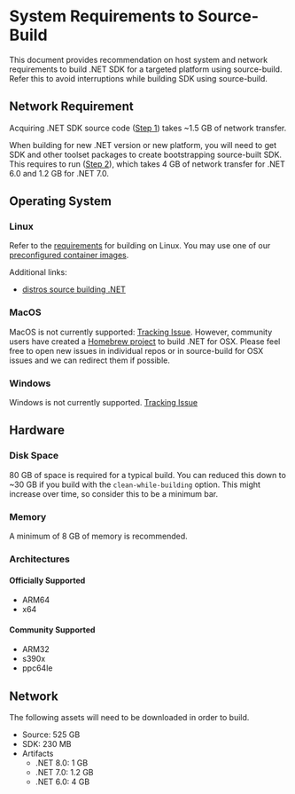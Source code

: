 # System Requirements to Source-Build

This document provides recommendation on host system and network requirements to build .NET SDK for a targeted platform using source-build. Refer this to avoid interruptions while building SDK using source-build.  

## Network Requirement

Acquiring .NET SDK source code ([Step 1](https://github.com/dotnet/installer/blob/main/README.md#build-net-from-source-source-build)) takes ~1.5 GB of network transfer.  

When building for new .NET version or new platform, you will need to get SDK and other toolset packages to create bootstrapping source-built SDK. This requires to run ([Step 2](https://github.com/dotnet/installer/blob/main/README.md#build-net-from-source-source-build)), which takes 4 GB of network transfer for .NET 6.0 and 1.2 GB for .NET 7.0.

## Operating System

### Linux

Refer to the [requirements](https://github.com/dotnet/runtime/blob/main/docs/workflow/requirements/linux-requirements.md) for building on Linux. You may use one of our [preconfigured container images](https://github.com/dotnet/dotnet-buildtools-prereqs-docker).

Additional links:

* [distros source building .NET](https://github.com/dotnet/source-build#net-in-linux-distributions)

### MacOS

MacOS is not currently supported: [Tracking Issue](https://github.com/dotnet/source-build/issues/2909).  However, community users have created a [Homebrew project](https://github.com/Homebrew/homebrew-core/blob/master/Formula/dotnet.rb) to build .NET for OSX.  Please feel free to open new issues in individual repos or in source-build for OSX issues and we can redirect them if possible.

### Windows

Windows is not currently supported. [Tracking Issue](https://github.com/dotnet/source-build/issues/2910)

## Hardware

### Disk Space

80 GB of space is required for a typical build. You can reduced this down to ~30 GB if you build with the `clean-while-building` option. This might increase over time, so consider this to be a minimum bar.

### Memory

A minimum of 8 GB of memory is recommended.

### Architectures

#### Officially Supported

* ARM64
* x64

#### Community Supported

* ARM32
* s390x
* ppc64le

## Network

The following assets will need to be downloaded in order to build.

* Source: 525 GB
* SDK: 230 MB
* Artifacts
  * .NET 8.0: 1 GB
  * .NET 7.0: 1.2 GB
  * .NET 6.0: 4 GB
